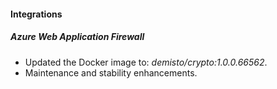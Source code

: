 
#### Integrations

##### Azure Web Application Firewall
- Updated the Docker image to: *demisto/crypto:1.0.0.66562*.
- Maintenance and stability enhancements.